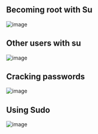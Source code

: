 ## Becoming root with Su
![image](https://github.com/user-attachments/assets/194fc40a-4582-47bb-b923-b965ce8ab52a)

## Other users with su
![image](https://github.com/user-attachments/assets/3cca2aa2-8794-40a9-8316-66ca69678594)

## Cracking passwords
![image](https://github.com/user-attachments/assets/8a048021-c2d5-4e6f-a484-2337dc915e0e)

## Using Sudo
![image](https://github.com/user-attachments/assets/84f59439-06b7-43a4-9fa7-bbcd16f1017c)

